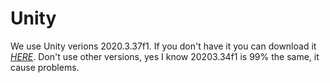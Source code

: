 # Unity

We use Unity verions 2020.3.37f1.
If you don't have it you can download it *[HERE](https://unity.com/releases/editor/whats-new/2020.3.37)*. 
Don't use other versions, yes I know 20203.34f1 is 99% the same, it cause problems.